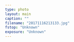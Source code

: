 ```yaml
---
type: photo
layout: main
caption: ""
filename: "20171116213133.jpg"
fstop: "Unknown"
exposure: "Unknown"
---
```

